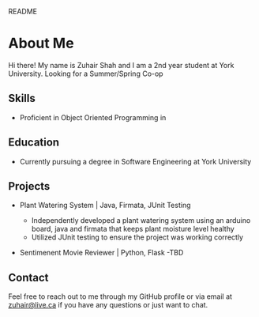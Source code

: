 README
# About Me

Hi there! My name is Zuhair Shah and I am a 2nd year student at York University. 
Looking for a Summer/Spring Co-op

## Skills

- Proficient in Object Oriented Programming in 

## Education

- Currently pursuing a degree in Software Engineering at York University

## Projects 

- Plant Watering System | Java, Firmata, JUnit Testing
  - Independently developed a plant watering system using an arduino board, java and firmata that keeps plant moisture level healthy
  - Utilized JUnit testing to ensure the project was working correctly

- Sentimenent Movie Reviewer | Python, Flask
  -TBD

  

## Contact

Feel free to reach out to me through my GitHub profile or via email at zuhair@live.ca if you have any questions or just want to chat.
